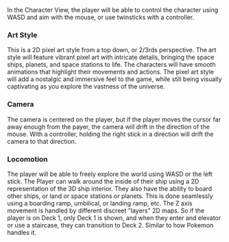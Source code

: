 In the Character View, the player will be able to control the character using WASD and aim with the mouse, or use twinsticks with a controller.
### Art Style
This is a 2D pixel art style from a top down, or 2/3rds perspective. The art style will feature vibrant pixel art with intricate details, bringing the space ships, planets, and space stations to life. The characters will have smooth animations that highlight their movements and actions. The pixel art style will add a nostalgic and immersive feel to the game, while still being visually captivating as you explore the vastness of the universe.
### Camera
The camera is centered on the player, but if the player moves the cursor far away enough from the payer, the camera will drift in the direction of the mouse. With a controller, holding the right stick in a direction will drift the camera to that direction.
### Locomotion
The player will be able to freely explore the world using WASD or the left stick. The Player can walk around the inside of their ship using a 2D representation of the 3D ship interior. They also have the ability to board other ships, or land or space stations or planets. This is done seamlessly using a boarding ramp, umbilical, or landing ramp, etc. The Z axis movement is handled by different discreet "layers" 2D maps. So if the player is on Deck 1, only Deck 1 is shown, and when they enter and elevator or use a staircase, they can transition to Deck 2. Similar to how Pokemon handles it.